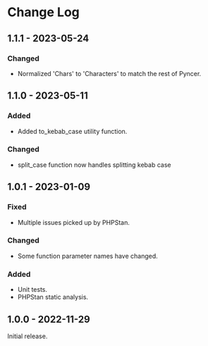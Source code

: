 # Change Log

## 1.1.1 - 2023-05-24

### Changed

- Normalized 'Chars' to 'Characters' to match the rest of Pyncer.

## 1.1.0 - 2023-05-11

### Added

- Added to\_kebab\_case utility function.

### Changed

- split\_case function now handles splitting kebab case

## 1.0.1 - 2023-01-09

### Fixed

- Multiple issues picked up by PHPStan.

### Changed

- Some function parameter names have changed.

### Added

- Unit tests.
- PHPStan static analysis.

## 1.0.0 - 2022-11-29

Initial release.
